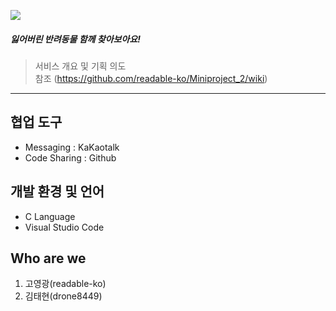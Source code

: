 ![](https://user-images.githubusercontent.com/37644225/116804440-ca55ed00-ab59-11eb-81d2-871317513b8a.jpg)

##### 잃어버린 반려동물 함께 찾아보아요!
> 서비스 개요 및 기획 의도     
> 참조 (https://github.com/readable-ko/Miniproject_2/wiki)
***
## 협업 도구
 * Messaging : KaKaotalk
 * Code Sharing : Github

## 개발 환경 및 언어
 * C Language
 * Visual Studio Code
 
## Who are we
 1. 고영광(readable-ko)
 2. 김태현(drone8449)

